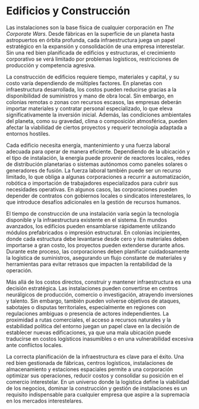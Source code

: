 # Edificios y Construcción

Las instalaciones son la base física de cualquier corporación en _The Corporate Wars_. Desde fábricas en la superficie de un planeta hasta astropuertos en órbita profunda, cada infraestructura juega un papel estratégico en la expansión y consolidación de una empresa interestelar. Sin una red bien planificada de edificios y estructuras, el crecimiento corporativo se verá limitado por problemas logísticos, restricciones de producción y competencia agresiva.

La construcción de edificios requiere tiempo, materiales y capital, y su costo varía dependiendo de múltiples factores. En planetas con infraestructura desarrollada, los costos pueden reducirse gracias a la disponibilidad de suministros y mano de obra local. Sin embargo, en colonias remotas o zonas con recursos escasos, las empresas deberán importar materiales y contratar personal especializado, lo que eleva significativamente la inversión inicial. Además, las condiciones ambientales del planeta, como su gravedad, clima o composición atmosférica, pueden afectar la viabilidad de ciertos proyectos y requerir tecnología adaptada a entornos hostiles.

Cada edificio necesita energía, mantenimiento y una fuerza laboral adecuada para operar de manera eficiente. Dependiendo de la ubicación y el tipo de instalación, la energía puede provenir de reactores locales, redes de distribución planetarias o sistemas autónomos como paneles solares o generadores de fusión. La fuerza laboral también puede ser un recurso limitado, lo que obliga a algunas corporaciones a recurrir a automatización, robótica o importación de trabajadores especializados para cubrir sus necesidades operativas. En algunos casos, las corporaciones pueden depender de contratos con gobiernos locales o sindicatos interestelares, lo que introduce desafíos adicionales en la gestión de recursos humanos.

El tiempo de construcción de una instalación varía según la tecnología disponible y la infraestructura existente en el sistema. En mundos avanzados, los edificios pueden ensamblarse rápidamente utilizando módulos prefabricados o impresión estructural. En colonias incipientes, donde cada estructura debe levantarse desde cero y los materiales deben importarse a gran costo, los proyectos pueden extenderse durante años. Durante este proceso, las corporaciones deben planificar cuidadosamente la logística de suministros, asegurando un flujo constante de materiales y herramientas para evitar retrasos que impacten la rentabilidad de la operación.

Más allá de los costos directos, construir y mantener infraestructura es una decisión estratégica. Las instalaciones pueden convertirse en centros neurálgicos de producción, comercio o investigación, atrayendo inversiones y talento. Sin embargo, también pueden volverse objetivos de ataques, sabotajes o disputas territoriales, especialmente en regiones con regulaciones ambiguas o presencia de actores independientes. La proximidad a rutas comerciales, el acceso a recursos naturales y la estabilidad política del entorno juegan un papel clave en la decisión de establecer nuevas edificaciones, ya que una mala ubicación puede traducirse en costos logísticos inasumibles o en una vulnerabilidad excesiva ante conflictos locales.

La correcta planificación de la infraestructura es clave para el éxito. Una red bien gestionada de fábricas, centros logísticos, instalaciones de almacenamiento y estaciones espaciales permite a una corporación optimizar sus operaciones, reducir costos y consolidar su posición en el comercio interestelar. En un universo donde la logística define la viabilidad de los negocios, dominar la construcción y gestión de instalaciones es un requisito indispensable para cualquier empresa que aspire a la supremacía en los mercados interestelares.
